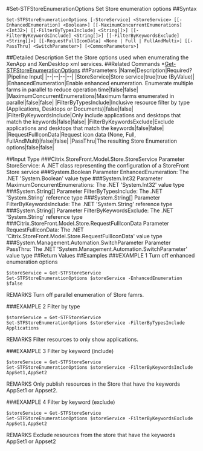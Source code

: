 #Set-STFStoreEnumerationOptions
Set Store enumeration options
##Syntax
```Set-STFStoreEnumerationOptions [-StoreService] <StoreService> [[-EnhancedEnumeration] <Boolean>] [[-MaximumConcurrentEnumerations] <Int32>] [[-FilterByTypesInclude] <String[]>] [[-FilterByKeywordsInclude] <String[]>] [[-FilterByKeywordsExclude] <String[]>] [[-RequestFullIconData] <None | Full | FullAndMulti>] [[-PassThru] <SwitchParameter>] [<CommonParameters>]
```
##Detailed Description
Set the Store options used when enumerating the XenApp and XenDesktop xml services.
##Related Commands
*[Get-STFStoreEnumerationOptions](Get-STFStoreEnumerationOptions)
##Parameters
|Name|Description|Required?|Pipeline Input||--|--|--|--||StoreService|Store service|true|true (ByValue)||EnhancedEnumeration|Enable enhanced enumeration. Enumerate multiple farms in parallel to reduce operation time|false|false||MaximumConcurrentEnumerations|Maximum farms enumerated in parallel|false|false||FilterByTypesInclude|Inclusive resource filter by type (Applications, Desktops or Documents)|false|false||FilterByKeywordsInclude|Only include applications and desktops that match the keywords|false|false||FilterByKeywordsExclude|Exclude applications and desktops that match the keywords|false|false||RequestFullIconData|Request icon data (None, Full, FullAndMulti)|false|false||PassThru|The resulting Store Enumeration options|false|false|##Input Type
###Citrix.StoreFront.Model.Store.StoreService
Parameter StoreService: A .NET class representing the configuration of a StoreFront Store service
###System.Boolean
Parameter EnhancedEnumeration: The .NET 'System.Boolean' value type
###System.Int32
Parameter MaximumConcurrentEnumerations: The .NET 'System.Int32' value type
###System.String[]
Parameter FilterByTypesInclude: The .NET 'System.String' reference type
###System.String[]
Parameter FilterByKeywordsInclude: The .NET 'System.String' reference type
###System.String[]
Parameter FilterByKeywordsExclude: The .NET 'System.String' reference type
###Citrix.StoreFront.Model.Store.RequestFullIconData
Parameter RequestFullIconData: The .NET 'Citrix.StoreFront.Model.Store.RequestFullIconData' value type
###System.Management.Automation.SwitchParameter
Parameter PassThru: The .NET 'System.Management.Automation.SwitchParameter' value type
##Return Values
##Examples
###EXAMPLE 1 Turn off enhanced enumeration options
```$storeService = Get-STFStoreService
Set-STFStoreEnumerationOptions $storeService -EnhancedEnumeration $false
```
REMARKS
Turn off parallel enumeration of Store famrs.
###EXAMPLE 2 Filter by type
```$storeService = Get-STFStoreService
Set-STFStoreEnumerationOptions $storeService -FilterByTypesInclude Applications
```
REMARKS
Filter resources to only show applications.
###EXAMPLE 3 Filter by keyword (include)
```$storeService = Get-STFStoreService
Set-STFStoreEnumerationOptions $storeService -FilterByKeywordsInclude AppSet1,AppSet2
```
REMARKS
Only publish resources in the Store that have the keywords AppSet1 or Appset2.
###EXAMPLE 4 Filter by keyword (exclude)
```$storeService = Get-STFStoreService
Set-STFStoreEnumerationOptions $storeService -FilterByKeywordsExclude AppSet1,AppSet2
```
REMARKS
Exclude resources from the store that have the keywords AppSet1 or Appset2
